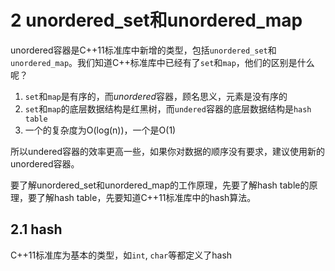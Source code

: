 # 2 unordered_set和unordered_map

unordered容器是C++11标准库中新增的类型，包括`unordered_set`和`unordered_map`。我们知道C++标准库中已经有了`set`和`map`，他们的区别是什么呢？

1. `set`和`map`是有序的，而*unordered*容器，顾名思义，元素是没有序的
2. `set`和`map`的底层数据结构是红黑树，而`undered`容器的底层数据结构是`hash table`
3. 一个的复杂度为O(log(n))，一个是O(1)

所以undered容器的效率更高一些，如果你对数据的顺序没有要求，建议使用新的unordered容器。

要了解unordered_set和unordered_map的工作原理，先要了解hash table的原理，要了解hash table，先要知道C++11标准库中的hash算法。

## 2.1 hash

C++11标准库为基本的类型，如`int`, `char`等都定义了hash